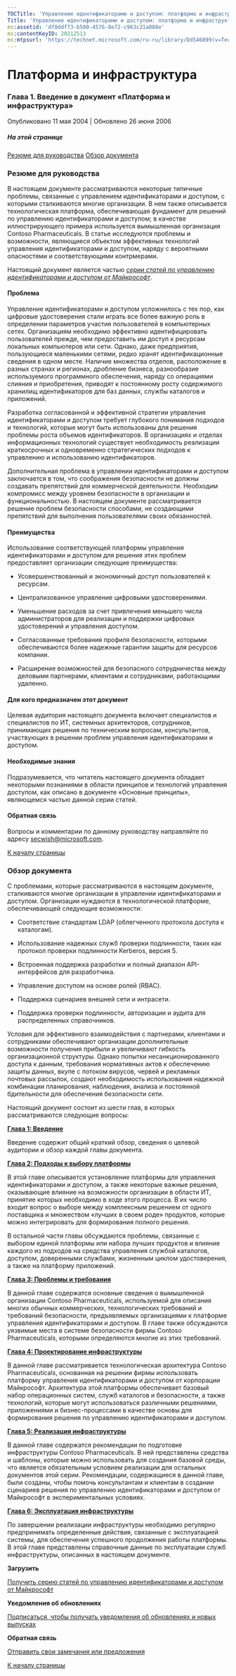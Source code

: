 ```yaml
---
TOCTitle: 'Управление идентификаторами и доступом: платформа и инфраструктура'
Title: 'Управление идентификаторами и доступом: платформа и инфраструктура'
ms:assetid: 'df0ddf73-b500-4576-8e72-c963c21a088e'
ms:contentKeyID: 20212513
ms:mtpsurl: 'https://technet.microsoft.com/ru-ru/library/Dd546899(v=TechNet.10)'
---
```


Платформа и инфраструктура
==========================

### Глава 1. Введение в документ «Платформа и инфраструктура»

Опубликовано 11 мая 2004 | Обновлено 26 июня 2006

##### На этой странице

[](#ebaa)[Резюме для руководства](#ebaa)
[](#eaaa)[Обзор документа](#eaaa)

### Резюме для руководства

В настоящем документе рассматриваются некоторые типичные проблемы, связанные с управлением идентификаторами и доступом, с которыми сталкиваются многие организации. В нем также описывается технологическая платформа, обеспечивающая фундамент для решений по управлению идентификаторами и доступом; в качестве иллюстрирующего примера используется вымышленная организация Contoso Pharmaceuticals. В статье исследуются проблемы и возможности, являющиеся объектом эффективных технологий управления идентификаторами и доступом, наряду с вероятными опасностями и соответствующими контрмерами.

Настоящий документ является частью [*серии статей по управлению идентификаторами и доступом от Майкрософт*](http://go.microsoft.com/fwlink/?linkid=14841).

#### Проблема

Управление идентификаторами и доступом усложнилось с тех пор, как цифровые удостоверения стали играть все более важную роль в определении параметров участия пользователей в компьютерных сетях. Организациям необходимо эффективно идентифицировать пользователей прежде, чем предоставить им доступ к ресурсам локальных компьютеров или сети. Однако, даже предприятия, пользующиеся маленькими сетями, редко хранят идентификационные сведения в одном месте. Наличие множества отделов, расположение в разных странах и регионах, дробление бизнеса, разнообразие используемого программного обеспечения, наряду со операциями слияния и приобретения, приводят к постоянному росту содержимого хранилищ идентификаторов для баз данных, службы каталогов и приложений.

Разработка согласованной и эффективной стратегии управления идентификаторами и доступом требует глубокого понимания подходов и технологий, которые могут быть использованы для решения проблемы роста объемов идентификаторов. В организациях и отделах информационных технологий существует необходимость реализации краткосрочных и одновременно стратегических подходов к управлению и использованию идентификаторов.

Дополнительная проблема в управлении идентификаторами и доступом заключается в том, что соображения безопасности не должны создавать препятствий для коммерческой деятельности. Необходим компромисс между уровнем безопасности в организации и функциональностью. В настоящем документе рассматривается решение проблем безопасности способами, не создающими препятствий для выполнения пользователями своих обязанностей.

#### Преимущества

Использование соответствующей платформы управления идентификаторами и доступом для решения этих проблем предоставляет организации следующие преимущества:

-   Усовершенствованный и экономичный доступ пользователей к ресурсам.

-   Централизованное управление цифровыми удостоверениями.

-   Уменьшение расходов за счет привлечения меньшего числа администраторов для реализации и поддержки цифровых удостоверений и управления доступом.

-   Согласованные требования профиля безопасности, которыми обеспечиваются более надежные гарантии защиты для ресурсов компании.

-   Расширение возможностей для безопасного сотрудничества между деловыми партнерами, клиентами и сотрудниками, работающими удаленно.

#### Для кого предназначен этот документ

Целевая аудитория настоящего документа включает специалистов и специалистов по ИТ, системных архитекторов, сотрудников, принимающих решения по техническим вопросам, консультантов, участвующих в решении проблем управления идентификаторами и доступом.

#### Необходимые знания

Подразумевается, что читатель настоящего документа обладает некоторыми познаниями в области принципов и технологий управления доступом, как описано в документе «Основные принципы», являющемся частью данной серии статей.

#### Обратная связь

Вопросы и комментарии по данному руководству направляйте по адресу [secwish@microsoft.com](mailto:secwish@microsoft.com?subject=microsoft%20identity%20and%20access%20management%20series:%20platform%20and%20infrastructure).

[](#mainsection)[К началу страницы](#mainsection)

### Обзор документа

С проблемами, которые рассматриваются в настоящем документе, сталкиваются многие организации в управлении идентификаторами и доступом. Организации нуждаются в технологической платформе, обеспечивающей следующие возможности:

-   Соответствие стандартам LDAP (облегченного протокола доступа к каталогам).

-   Использование надежных служб проверки подлинности, таких как протокол проверки подлинности Kerberos, версия 5.

-   Встроенная поддержка разработки и полный диапазон API-интерфейсов для разработчика.

-   Управление доступом на основе ролей (RBAC).

-   Поддержка сценариев внешней сети и интрасети.

-   Поддержка проверки подлинности, авторизации и аудита для распределенных справочников.

Условия для эффективного взаимодействия с партнерами, клиентами и сотрудниками обеспечивают организации дополнительные возможности получения прибыли и увеличивают гибкость организационной структуры. Однако попытки несанкционированного доступа к данным, требования нормативных актов к обеспечению защиты данных, вкупе с потоком вирусов, червей и рекламных почтовых рассылок, создают необходимость использования надежной комбинации планирования, наблюдения, анализа и постоянной бдительности для обеспечения безопасности сети.

Настоящий документ состоит из шести глав, в которых рассматриваются следующие вопросы:

[**Глава 1: Введение**](https://technet.microsoft.com/ru-ru/library/df0ddf73-b500-4576-8e72-c963c21a088e(v=TechNet.10))

Введение содержит общий краткий обзор, сведения о целевой аудитории и обзор каждой главы документа.

[**Глава 2: Подходы к выбору платформы**](https://technet.microsoft.com/ru-ru/library/93274e27-7464-479a-b46b-578db1f4c3bb(v=TechNet.10))

В этой главе описывается установление платформы для управления идентификаторами и доступом, а также некоторые важные решения, оказывающие влияние на возможности организации в области ИТ, принятие которых необходимо в ходе этого процесса. В их число входит вопрос о выборе между комплексным решением от одного поставщика и множеством «лучших в своем роде» продуктов, которые можно интегрировать для формирования полного решения.

В остальной части главы обсуждаются проблемы, связанные с выбором единой платформы или набора лучших продуктов и влияние каждого из подходов на средства управления службой каталогов, доступом, доверенными службами, жизненным циклом удостоверения, а также на платформу приложений.

[**Глава 3: Проблемы и требования**](https://technet.microsoft.com/ru-ru/library/e86aa7eb-2b86-41b8-8231-e3d90607f126(v=TechNet.10))

В данной главе содержатся основные сведения о вымышленной организации Contoso Pharmaceuticals, используемой для описания многих обычных коммерческих, технологических требований и требований безопасности, предъявляемых организациями к платформе управления идентификаторами и доступом. В главе также обсуждаются уязвимые места в системе безопасности фирмы Contoso Pharmaceuticals, которыми определяются многие из этих требований.

[**Глава 4: Проектирование инфраструктуры**](https://technet.microsoft.com/ru-ru/library/0873d47f-857d-4916-9984-dc448aa46346(v=TechNet.10))

В данной главе рассматривается технологическая архитектура Contoso Pharmaceuticals, основанная на решении фирмы использовать платформу управления идентификаторами и доступом от корпорации Майкрософт. Архитектура этой платформы обеспечивает базовый набор операционных систем, служб каталогов и безопасности, а также технологий, которые могут использоваться различными решениями, приложениями и бизнес-процессами в качестве основы для формирования решения по управлению идентификаторами и доступом.

[**Глава 5: Реализация инфраструктуры**](https://technet.microsoft.com/ru-ru/library/bb00bbf8-72ad-4d90-a44b-44fe89d6e508(v=TechNet.10))

В данной главе содержатся рекомендации по подготовке инфраструктуры Contoso Pharmaceuticals. В ней представлены средства и шаблоны, которые можно использовать для создания базовой среды, что является обязательным условием реализации для остальных документов этой серии. Рекомендации, содержащиеся в данной главе, были созданы, чтобы помочь консультантам и клиентам в создании сценариев решения по управлению идентификаторами и доступом от Майкрософт в экспериментальных условиях.

[**Глава 6: Эксплуатация инфраструктуры**](https://technet.microsoft.com/ru-ru/library/6055c833-0551-4b97-b1da-68d561b63b4f(v=TechNet.10))

По завершении реализации инфраструктуры необходимо регулярно предпринимать определенные действия, связанные с эксплуатацией системы, для обеспечения успешного продолжения работы платформы. В этой главе представлены справочные данные по эксплуатации служб инфраструктуры, описанных в настоящем документе.

**Загрузить**

[Получить серию статей по управлению идентификаторами и доступом от Майкрософт](http://go.microsoft.com/fwlink/?linkid=14842)

**Уведомления об обновлениях**

[Подписаться, чтобы получать уведомления об обновлениях и новых выпусках](http://go.microsoft.com/fwlink/?linkid=54982)

**Обратная связь**

[Отправить свои замечания или предложения](mailto:secwish@microsoft.com?subject=microsoft%20identity%20and%20access%20management%20series)

[](#mainsection)[К началу страницы](#mainsection)
